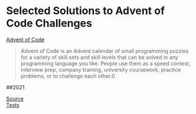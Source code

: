# Selected Solutions to Advent of Code Challenges

[Advent of Code](https://adventofcode.com/)

>Advent of Code is an Advent calendar of small programming puzzles for a variety of skill sets and skill levels that can be solved in any programming language you like. People use them as a speed contest, interview prep, company training, university coursework, practice problems, or to challenge each other.0

##2021

[Source](lib/aoc2021)  
[Tests](test/aoc2021)
